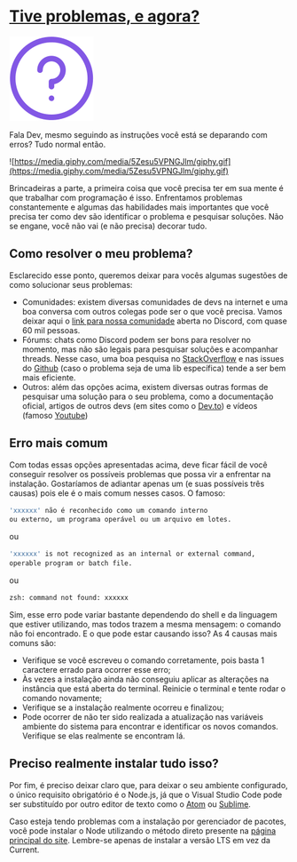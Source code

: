 # [Tive problemas, e agora?](https://www.notion.so/Tive-problemas-e-agora-a8257bac28ff4bec87c0e300d4aed6df)

![icone][icone-problemas]

Fala Dev, mesmo seguindo as instruções você está se deparando com erros? Tudo normal então.

![https://media.giphy.com/media/5Zesu5VPNGJlm/giphy.gif](https://media.giphy.com/media/5Zesu5VPNGJlm/giphy.gif)

Brincadeiras a parte, a primeira coisa que você precisa ter em sua mente é que trabalhar com programação é isso. Enfrentamos problemas constantemente e algumas das habilidades mais importantes que você precisa ter como dev são identificar o problema e pesquisar soluções. Não se engane, você não vai (e não precisa) decorar tudo.

## Como resolver o meu problema?

Esclarecido esse ponto, queremos deixar para vocês algumas sugestões de como solucionar seus problemas:

- Comunidades: existem diversas comunidades de devs na internet e uma boa conversa com outros colegas pode ser o que você precisa. Vamos deixar aqui o [link para nossa comunidade](https://discord.gg/XX4eYTFq) aberta no Discord, com quase 60 mil pessoas.
- Fórums: chats como Discord podem ser bons para resolver no momento, mas não são legais para pesquisar soluções e acompanhar threads. Nesse caso, uma boa pesquisa no [StackOverflow](https://stackoverflow.com/) e nas issues do [Github](https://github.com/) (caso o problema seja de uma lib específica) tende a ser bem mais eficiente.
- Outros: além das opções acima, existem diversas outras formas de pesquisar uma solução para o seu problema, como a documentação oficial, artigos de outros devs (em sites como o [Dev.to](https://dev.to/)) e vídeos (famoso [Youtube](https://www.youtube.com/))

## Erro mais comum

Com todas essas opções apresentadas acima, deve ficar fácil de você conseguir resolver os possíveis problemas que possa vir a enfrentar na instalação. Gostaríamos de adiantar apenas um (e suas possíveis três causas) pois ele é o mais comum nesses casos. O famoso:

```bash
'xxxxxx' não é reconhecido como um comando interno
ou externo, um programa operável ou um arquivo em lotes.
```

ou

```bash
'xxxxxx' is not recognized as an internal or external command,
operable program or batch file.
```

ou

```bash
zsh: command not found: xxxxxx
```

Sim, esse erro pode variar bastante dependendo do shell e da linguagem que estiver utilizando, mas todos trazem a mesma mensagem: o comando não foi encontrado. E o que pode estar causando isso? As 4 causas mais comuns são:

- Verifique se você escreveu o comando corretamente, pois basta 1 caractere errado para ocorrer esse erro;
- Às vezes a instalação ainda não conseguiu aplicar as alterações na instância que está aberta do terminal. Reinicie o terminal e tente rodar o comando novamente;
- Verifique se a instalação realmente ocorreu e finalizou;
- Pode ocorrer de não ter sido realizada a atualização nas variáveis ambiente do sistema para encontrar e identificar os novos comandos. Verifique se elas realmente se encontram lá.

## Preciso realmente instalar tudo isso?

Por fim, é preciso deixar claro que, para deixar o seu ambiente configurado, o único requisito obrigatório é o Node.js, já que o Visual Studio Code pode ser substituído por outro editor de texto como o [Atom](https://atom.io/) ou [Sublime](https://www.sublimetext.com/).

Caso esteja tendo problemas com a instalação por gerenciador de pacotes, você pode instalar o Node utilizando o método direto presente na [página principal do site](https://nodejs.org/en/). Lembre-se apenas de instalar a versão LTS em vez da Current.

   [icone-problemas]: ./img/problemas.svg
